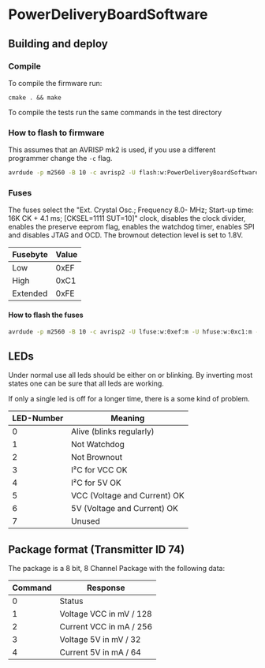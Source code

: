 # PowerDeliveryBoardSoftware
## Building and deploy
### Compile
To compile the firmware run:
```
cmake . && make
```
To compile the tests run the same commands in the test directory

### How to flash to firmware
This assumes that an AVRISP mk2 is used, if you use a different programmer
change the ```-c``` flag.
```bash
avrdude -p m2560 -B 10 -c avrisp2 -U flash:w:PowerDeliveryBoardSoftware.hex:i
```

### Fuses
The fuses select the "Ext. Crystal Osc.; Frequency 8.0-    MHz; Start-up time: 16K CK + 4.1 ms; [CKSEL=1111 SUT=10]"
clock, disables the clock divider, enables the preserve eeprom flag, enables the watchdog timer, enables SPI and disables
JTAG and OCD. The brownout detection level is set to 1.8V.

| Fusebyte | Value |
|--- | --- |
| Low | 0xEF |
| High | 0xC1 |
| Extended | 0xFE |

#### How to flash the fuses
```bash
avrdude -p m2560 -B 10 -c avrisp2 -U lfuse:w:0xef:m -U hfuse:w:0xc1:m -U efuse:w:0xfe:m
```

## LEDs
Under normal use all leds should be either on or blinking. By inverting most states one can be sure that all leds are working.

If only a single led is off for a longer time, there is a some kind of problem.

| LED-Number | Meaning |
| --- | --- |
| 0 | Alive (blinks regularly) |
| 1 | Not Watchdog |
| 2 | Not Brownout |
| 3 | I²C for VCC OK|
| 4 | I²C for 5V OK |
| 5 | VCC (Voltage and Current) OK |
| 6 | 5V (Voltage and Current) OK |
| 7 | Unused |

## Package format (Transmitter ID 74)
The package is a 8 bit, 8 Channel Package with the following data:

| Command | Response |
| --- | --- |
| 0 | Status |
| 1 | Voltage VCC in mV / 128 |
| 2 | Current VCC in mA / 256 |
| 3 | Voltage 5V in mV / 32 |
| 4 | Current 5V in mA / 64 |
